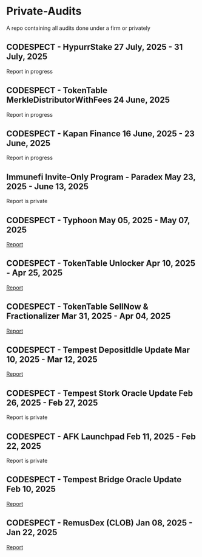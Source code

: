 # Private-Audits
A repo containing all audits done under a firm or privately

## CODESPECT - HypurrStake 27 July, 2025 - 31 July, 2025

Report in progress

## CODESPECT - TokenTable MerkleDistributorWithFees 24 June, 2025

Report in progress

## CODESPECT - Kapan Finance 16 June, 2025 - 23 June, 2025

Report in progress

## Immunefi Invite-Only Program - Paradex May 23, 2025 - June 13, 2025

Report is private

## CODESPECT - Typhoon May 05, 2025 - May 07, 2025

[Report](https://github.com/CODESPECT-security/audit-reports/blob/main/018_CODESPECT_TYPHOON.pdf)

## CODESPECT - TokenTable Unlocker Apr 10, 2025 - Apr 25, 2025

[Report](https://github.com/CODESPECT-security/audit-reports/blob/main/013_CODESPECT_TOKENTABLE_UNLOCKERV2_EVM.pdf)

## CODESPECT - TokenTable SellNow & Fractionalizer Mar 31, 2025 - Apr 04, 2025

[Report](https://github.com/CODESPECT-security/audit-reports/blob/main/012_CODESPECT_TOKENTABLE_FRACTIONALIZER_AND_SELLNOW.pdf)

## CODESPECT - Tempest DepositIdle Update Mar 10, 2025 - Mar 12, 2025

[Report](https://github.com/CODESPECT-security/audit-reports/blob/main/008_CODESPECT_TEMPEST_DEPOSITIDLE_FEATURE.pdf)

## CODESPECT - Tempest Stork Oracle Update Feb 26, 2025 - Feb 27, 2025

Report is private

## CODESPECT - AFK Launchpad Feb 11, 2025 - Feb 22, 2025

Report is private

## CODESPECT - Tempest Bridge Oracle Update Feb 10, 2025

[Report](https://github.com/CODESPECT-security/audit-reports/blob/main/006_CODESPECT_TEMPEST_BRIDGE_ORACLE.pdf)

## CODESPECT - RemusDex (CLOB) Jan 08, 2025 - Jan 22, 2025

[Report](https://github.com/CODESPECT-security/audit-reports/blob/main/004_CODESPECT_REMUSDEX_AUDIT.pdf)
